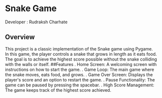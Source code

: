 # Snake Game
Developer :  Rudraksh Charhate
## Overview
This project is a classic implementation of the Snake game using Pygame. In this game, the player controls a snake that grows in length as it eats food. The goal is to achieve the highest score possible without the snake colliding with the walls or itself.
##Features
. Home Screen: A welcoming screen with instructions on how to start the game.
. Game Loop: The main game where the snake moves, eats food, and grows.
. Game Over Screen: Displays the player's score and an option to restart the game.
. Pause Functionality: The game can be paused by pressing the spacebar.
. High Score Management: The game keeps track of the highest score achieved.

